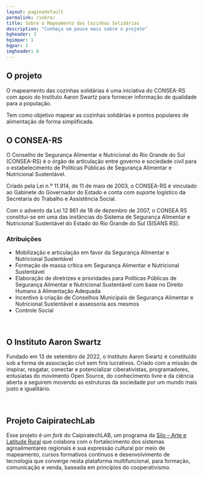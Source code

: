 ```yaml
---
layout: paginadefault
permalink: /sobre/
title: Sobre o Mapeamento das Cozinhas Solidárias
description: "Conheça um pouco mais sobre o projeto"
bgheader: 3
bgimpar: 1
bgpar: 2 
imgheader: 8 
---
```


## O projeto
O mapeamento das cozinhas solidárias é uma iniciativa do CONSEA-RS com apoio do Instituto Aaron Swartz para fornecer informação de qualidade para a população. 

Tem como objetivo mapear as cozinhas solidárias e pontos populares de alimentação de forma simplificada.

## O CONSEA-RS

O Conselho de Segurança Alimentar e Nutricional do Rio Grande do Sul (CONSEA-RS) é o órgão de articulação entre governo e sociedade civil para o estabelecimento de Políticas Públicas de Segurança Alimentar e Nutricional Sustentável.

Criado pela Lei n.º 11.914, de 11 de maio de 2003, o CONSEA-RS é vinculado ao Gabinete do Governador do Estado e conta com suporte logístico da Secretaria do Trabalho e Assistência Social.

Com o advento da Lei 12 861 de 18 de dezembro de 2007, o CONSEA RS constitui-se em uma das instâncias do Sistema de Segurança Alimentar e Nutricional Sustentável do Estado do Rio Grande do Sul (SISANS RS).

### Atribuições

- Mobilização e articulação em favor da Segurança Alimentar e Nutricional Sustentável
- Formação de massa crítica em Segurança Alimentar e Nutricional Sustentável
- Elaboração de diretrizes e prioridades para Políticas Públicas de Segurança Alimentar e Nutricional Sustentável com base no Direito Humano à Alimentação Adequada
- Incentivo à criação de Conselhos Municipais de Segurança Alimentar e Nutricional Sustentável e assessoria aos mesmos
- Controle Social
<br><br><br>



## O Instituto Aaron Swartz
Fundado em 13 de setembro de 2022, o Instituto Aaron Swartz é constituído sob a forma de associação civil sem fins lucrativos. Criado com a missão de inspirar, resgatar, conectar e potencializar ciberativistas, programadores, entusiatas do movimento Open Source, do conhecimento livre e da ciência aberta a seguirem movendo as estruturas da sociedade por um mundo mais justo e igualitário.
<br><br><br>



## Projeto CaipiratechLab
Esse projeto é um _fork_ do CaipiratechLAB, um programa da [Silo – Arte e Latitude Rural](https://silo.org.br/) que colabora com o fortalecimento dos sistemas agroalimentares regionais e sua expressão cultural por meio de mapeamento, cursos formativos contínuos e desenvolvimento de tecnologia que converge nesta plataforma multifuncional, para formação, comunicação e venda, baseada em princípios do cooperativismo.
<br><br><br>
